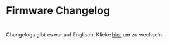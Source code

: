 # Firmware Changelog

<div class="tip custom-block" style="padding-top: 8px">

Changelogs gibt es nur auf Englisch. Klicke [hier](/changelog/firmware) um zu wechseln.

</div>